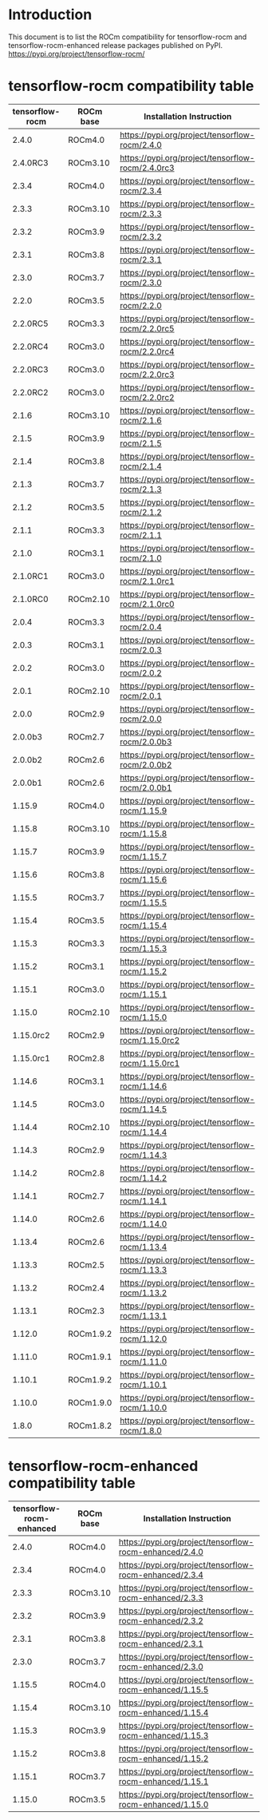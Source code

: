 # Introduction

This document is to list the ROCm compatibility for tensorflow-rocm and tensorflow-rocm-enhanced release packages published on PyPI.
<https://pypi.org/project/tensorflow-rocm/>

# tensorflow-rocm compatibility table

| tensorflow-rocm |  ROCm base  |  Installation Instruction  |
| ------ | ------ |  -------- |
|   2.4.0  | ROCm4.0  | <https://pypi.org/project/tensorflow-rocm/2.4.0> |
|   2.4.0RC3  | ROCm3.10  | <https://pypi.org/project/tensorflow-rocm/2.4.0rc3> |
|   2.3.4  | ROCm4.0  | <https://pypi.org/project/tensorflow-rocm/2.3.4> |
|   2.3.3  | ROCm3.10  | <https://pypi.org/project/tensorflow-rocm/2.3.3> |
|   2.3.2  | ROCm3.9  | <https://pypi.org/project/tensorflow-rocm/2.3.2> |
|   2.3.1  | ROCm3.8  | <https://pypi.org/project/tensorflow-rocm/2.3.1> |
|   2.3.0  | ROCm3.7  | <https://pypi.org/project/tensorflow-rocm/2.3.0> |
|   2.2.0  | ROCm3.5  | <https://pypi.org/project/tensorflow-rocm/2.2.0> |
|   2.2.0RC5  | ROCm3.3  | <https://pypi.org/project/tensorflow-rocm/2.2.0rc5> |
|   2.2.0RC4  | ROCm3.0  | <https://pypi.org/project/tensorflow-rocm/2.2.0rc4> |
|   2.2.0RC3  | ROCm3.0  | <https://pypi.org/project/tensorflow-rocm/2.2.0rc3> |
|   2.2.0RC2  | ROCm3.0  | <https://pypi.org/project/tensorflow-rocm/2.2.0rc2> |
|   2.1.6  | ROCm3.10  | <https://pypi.org/project/tensorflow-rocm/2.1.6> |
|   2.1.5  | ROCm3.9  | <https://pypi.org/project/tensorflow-rocm/2.1.5> |
|   2.1.4  | ROCm3.8  | <https://pypi.org/project/tensorflow-rocm/2.1.4> |
|   2.1.3  | ROCm3.7  | <https://pypi.org/project/tensorflow-rocm/2.1.3> |
|   2.1.2  | ROCm3.5  | <https://pypi.org/project/tensorflow-rocm/2.1.2> |
|   2.1.1  | ROCm3.3  | <https://pypi.org/project/tensorflow-rocm/2.1.1> |
|   2.1.0  | ROCm3.1  | <https://pypi.org/project/tensorflow-rocm/2.1.0> |
|   2.1.0RC1  | ROCm3.0  | <https://pypi.org/project/tensorflow-rocm/2.1.0rc1> |
|   2.1.0RC0  | ROCm2.10  | <https://pypi.org/project/tensorflow-rocm/2.1.0rc0> |
|   2.0.4  | ROCm3.3  | <https://pypi.org/project/tensorflow-rocm/2.0.4> |
|   2.0.3  | ROCm3.1  | <https://pypi.org/project/tensorflow-rocm/2.0.3> |
|   2.0.2  | ROCm3.0  | <https://pypi.org/project/tensorflow-rocm/2.0.2> |
|   2.0.1  | ROCm2.10  | <https://pypi.org/project/tensorflow-rocm/2.0.1> |
|   2.0.0  | ROCm2.9  | <https://pypi.org/project/tensorflow-rocm/2.0.0> |
|   2.0.0b3    |   ROCm2.7     | <https://pypi.org/project/tensorflow-rocm/2.0.0b3> |
|   2.0.0b2    |   ROCm2.6     | <https://pypi.org/project/tensorflow-rocm/2.0.0b2> |
|   2.0.0b1    |  ROCm2.6    | <https://pypi.org/project/tensorflow-rocm/2.0.0b1> |
|   1.15.9    |  ROCm4.0      | <https://pypi.org/project/tensorflow-rocm/1.15.9> |
|   1.15.8    |  ROCm3.10      | <https://pypi.org/project/tensorflow-rocm/1.15.8> |
|   1.15.7    |  ROCm3.9      | <https://pypi.org/project/tensorflow-rocm/1.15.7> |
|   1.15.6    |  ROCm3.8      | <https://pypi.org/project/tensorflow-rocm/1.15.6> |
|   1.15.5    |  ROCm3.7      | <https://pypi.org/project/tensorflow-rocm/1.15.5> |
|   1.15.4    |  ROCm3.5      | <https://pypi.org/project/tensorflow-rocm/1.15.4> |
|   1.15.3    |  ROCm3.3      | <https://pypi.org/project/tensorflow-rocm/1.15.3> |
|   1.15.2    |  ROCm3.1      | <https://pypi.org/project/tensorflow-rocm/1.15.2> |
|   1.15.1    |  ROCm3.0      | <https://pypi.org/project/tensorflow-rocm/1.15.1> |
|   1.15.0    |  ROCm2.10      | <https://pypi.org/project/tensorflow-rocm/1.15.0> |
|   1.15.0rc2    |  ROCm2.9      | <https://pypi.org/project/tensorflow-rocm/1.15.0rc2> |
|   1.15.0rc1    |  ROCm2.8      | <https://pypi.org/project/tensorflow-rocm/1.15.0rc1> |
|   1.14.6    |   ROCm3.1     | <https://pypi.org/project/tensorflow-rocm/1.14.6> |
|   1.14.5    |   ROCm3.0     | <https://pypi.org/project/tensorflow-rocm/1.14.5> |
|   1.14.4    |   ROCm2.10     | <https://pypi.org/project/tensorflow-rocm/1.14.4> |
|   1.14.3    |   ROCm2.9     | <https://pypi.org/project/tensorflow-rocm/1.14.3> |
|   1.14.2    |  ROCm2.8    | <https://pypi.org/project/tensorflow-rocm/1.14.2> |
|   1.14.1    |  ROCm2.7      | <https://pypi.org/project/tensorflow-rocm/1.14.1> |
|   1.14.0    |  ROCm2.6      | <https://pypi.org/project/tensorflow-rocm/1.14.0> |
|   1.13.4    |   ROCm2.6     | <https://pypi.org/project/tensorflow-rocm/1.13.4> |
|   1.13.3    |  ROCm2.5    | <https://pypi.org/project/tensorflow-rocm/1.13.3> |
|   1.13.2    |  ROCm2.4      | <https://pypi.org/project/tensorflow-rocm/1.13.2> |
|   1.13.1    |  ROCm2.3      | <https://pypi.org/project/tensorflow-rocm/1.13.1> |
|   1.12.0    |  ROCm1.9.2      | <https://pypi.org/project/tensorflow-rocm/1.12.0> |
|   1.11.0    |  ROCm1.9.1      | <https://pypi.org/project/tensorflow-rocm/1.11.0> |
|   1.10.1    |  ROCm1.9.2      | <https://pypi.org/project/tensorflow-rocm/1.10.1> |
|   1.10.0    |  ROCm1.9.0      | <https://pypi.org/project/tensorflow-rocm/1.10.0> |
|   1.8.0    |  ROCm1.8.2      | <https://pypi.org/project/tensorflow-rocm/1.8.0> |


# tensorflow-rocm-enhanced compatibility table

| tensorflow-rocm-enhanced |  ROCm base  |  Installation Instruction  |
| ------ | ------ |  -------- |
|   2.4.0  | ROCm4.0  | <https://pypi.org/project/tensorflow-rocm-enhanced/2.4.0> |
|   2.3.4  | ROCm4.0  | <https://pypi.org/project/tensorflow-rocm-enhanced/2.3.4> |
|   2.3.3  | ROCm3.10  | <https://pypi.org/project/tensorflow-rocm-enhanced/2.3.3> |
|   2.3.2  | ROCm3.9  | <https://pypi.org/project/tensorflow-rocm-enhanced/2.3.2> |
|   2.3.1  | ROCm3.8  | <https://pypi.org/project/tensorflow-rocm-enhanced/2.3.1> |
|   2.3.0  | ROCm3.7  | <https://pypi.org/project/tensorflow-rocm-enhanced/2.3.0> |
|   1.15.5    |  ROCm4.0      | <https://pypi.org/project/tensorflow-rocm-enhanced/1.15.5> |
|   1.15.4    |  ROCm3.10      | <https://pypi.org/project/tensorflow-rocm-enhanced/1.15.4> |
|   1.15.3    |  ROCm3.9      | <https://pypi.org/project/tensorflow-rocm-enhanced/1.15.3> |
|   1.15.2    |  ROCm3.8      | <https://pypi.org/project/tensorflow-rocm-enhanced/1.15.2> |
|   1.15.1    |  ROCm3.7      | <https://pypi.org/project/tensorflow-rocm-enhanced/1.15.1> |
|   1.15.0    |  ROCm3.5      | <https://pypi.org/project/tensorflow-rocm-enhanced/1.15.0> |
